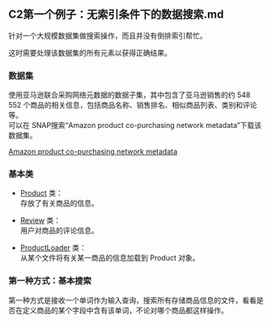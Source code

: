 ## C2第一个例子：无索引条件下的数据搜索.md
针对一个大规模数据集做搜索操作，而且并没有倒排索引帮忙。  

这时需要处理该数据集的所有元素以获得正确结果。

### 数据集
使用亚马逊联合采购网络元数据的数据子集，其中包含了亚马逊销售的约 548 552 个商品的相关信息，包括商品名称、销售排名、相似商品列表、类别和评论等。  
可以在 SNAP搜索“Amazon product co-purchasing network metadata”下载该数据集。  

[Amazon product co-purchasing network metadata](http://snap.stanford.edu/data/amazon-meta.html)

### 基本类
-	[Product](common1/Product.java) 类：  
存放了有关商品的信息。

-	[Review](common1/Review.java) 类：  
用户对商品的评论信息。
-	[ProductLoader](common1/ProductLoader.java) 类：  
从某个文件将有关某一商品的信息加载到 Product 对象。


### 第一种方式：基本搜索
第一种方式是接收一个单词作为输入查询，搜索所有存储商品信息的文件，看看是否在定义商品的某个字段中含有该单词，不论对哪个商品都这样操作。

